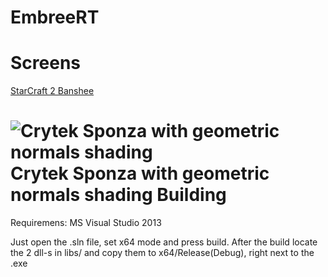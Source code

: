 EmbreeRT
========

Screens
========

[StarCraft 2 Banshee](http://imgur.com/a/e4l1e)

![Crytek Sponza with geometric normals shading](http://i.imgur.com/Y36jTlt.png)
Crytek Sponza with geometric normals shading
Building
========
Requiremens:
MS Visual Studio 2013

Just open the .sln file, set x64 mode and press build. After the build locate the 2 dll-s in libs/ and copy them to x64/Release(Debug), right next to the .exe
